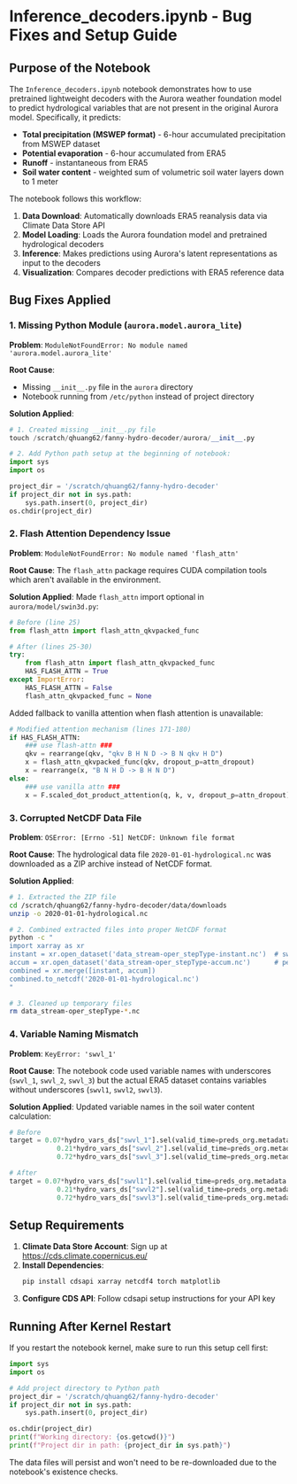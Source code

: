# Inference_decoders.ipynb - Bug Fixes and Setup Guide

## Purpose of the Notebook

The `Inference_decoders.ipynb` notebook demonstrates how to use pretrained lightweight decoders with the Aurora weather foundation model to predict hydrological variables that are not present in the original Aurora model. Specifically, it predicts:

- **Total precipitation (MSWEP format)** - 6-hour accumulated precipitation from MSWEP dataset
- **Potential evaporation** - 6-hour accumulated from ERA5
- **Runoff** - instantaneous from ERA5  
- **Soil water content** - weighted sum of volumetric soil water layers down to 1 meter

The notebook follows this workflow:
1. **Data Download**: Automatically downloads ERA5 reanalysis data via Climate Data Store API
2. **Model Loading**: Loads the Aurora foundation model and pretrained hydrological decoders
3. **Inference**: Makes predictions using Aurora's latent representations as input to the decoders
4. **Visualization**: Compares decoder predictions with ERA5 reference data

## Bug Fixes Applied

### 1. Missing Python Module (`aurora.model.aurora_lite`)

**Problem**: `ModuleNotFoundError: No module named 'aurora.model.aurora_lite'`

**Root Cause**: 
- Missing `__init__.py` file in the `aurora` directory
- Notebook running from `/etc/python` instead of project directory

**Solution Applied**:
```python
# 1. Created missing __init__.py file
touch /scratch/qhuang62/fanny-hydro-decoder/aurora/__init__.py

# 2. Add Python path setup at the beginning of notebook:
import sys
import os

project_dir = '/scratch/qhuang62/fanny-hydro-decoder'
if project_dir not in sys.path:
    sys.path.insert(0, project_dir)
os.chdir(project_dir)
```

### 2. Flash Attention Dependency Issue

**Problem**: `ModuleNotFoundError: No module named 'flash_attn'`

**Root Cause**: The `flash_attn` package requires CUDA compilation tools which aren't available in the environment.

**Solution Applied**: Made `flash_attn` import optional in `aurora/model/swin3d.py`:
```python
# Before (line 25)
from flash_attn import flash_attn_qkvpacked_func

# After (lines 25-30)
try:
    from flash_attn import flash_attn_qkvpacked_func
    HAS_FLASH_ATTN = True
except ImportError:
    HAS_FLASH_ATTN = False
    flash_attn_qkvpacked_func = None
```

Added fallback to vanilla attention when flash attention is unavailable:
```python
# Modified attention mechanism (lines 171-180)
if HAS_FLASH_ATTN:
    ### use flash-attn ###
    qkv = rearrange(qkv, "qkv B H N D -> B N qkv H D")
    x = flash_attn_qkvpacked_func(qkv, dropout_p=attn_dropout)
    x = rearrange(x, "B N H D -> B H N D")
else:
    ### use vanilla attn ###
    x = F.scaled_dot_product_attention(q, k, v, dropout_p=attn_dropout)
```

### 3. Corrupted NetCDF Data File

**Problem**: `OSError: [Errno -51] NetCDF: Unknown file format`

**Root Cause**: The hydrological data file `2020-01-01-hydrological.nc` was downloaded as a ZIP archive instead of NetCDF format.

**Solution Applied**:
```bash
# 1. Extracted the ZIP file
cd /scratch/qhuang62/fanny-hydro-decoder/data/downloads
unzip -o 2020-01-01-hydrological.nc

# 2. Combined extracted files into proper NetCDF format
python -c "
import xarray as xr
instant = xr.open_dataset('data_stream-oper_stepType-instant.nc')  # swvl1, swvl2, swvl3
accum = xr.open_dataset('data_stream-oper_stepType-accum.nc')      # pev, ro
combined = xr.merge([instant, accum])
combined.to_netcdf('2020-01-01-hydrological.nc')
"

# 3. Cleaned up temporary files
rm data_stream-oper_stepType-*.nc
```

### 4. Variable Naming Mismatch

**Problem**: `KeyError: 'swvl_1'`

**Root Cause**: The notebook code used variable names with underscores (`swvl_1`, `swvl_2`, `swvl_3`) but the actual ERA5 dataset contains variables without underscores (`swvl1`, `swvl2`, `swvl3`).

**Solution Applied**: Updated variable names in the soil water content calculation:
```python
# Before
target = 0.07*hydro_vars_ds["swvl_1"].sel(valid_time=preds_org.metadata.time[0]).values + \
            0.21*hydro_vars_ds["swvl_2"].sel(valid_time=preds_org.metadata.time[0]).values + \
            0.72*hydro_vars_ds["swvl_3"].sel(valid_time=preds_org.metadata.time[0]).values

# After  
target = 0.07*hydro_vars_ds["swvl1"].sel(valid_time=preds_org.metadata.time[0]).values + \
            0.21*hydro_vars_ds["swvl2"].sel(valid_time=preds_org.metadata.time[0]).values + \
            0.72*hydro_vars_ds["swvl3"].sel(valid_time=preds_org.metadata.time[0]).values
```

## Setup Requirements

1. **Climate Data Store Account**: Sign up at https://cds.climate.copernicus.eu/
2. **Install Dependencies**:
   ```bash
   pip install cdsapi xarray netcdf4 torch matplotlib
   ```
3. **Configure CDS API**: Follow cdsapi setup instructions for your API key

## Running After Kernel Restart

If you restart the notebook kernel, make sure to run this setup cell first:

```python
import sys
import os

# Add project directory to Python path
project_dir = '/scratch/qhuang62/fanny-hydro-decoder'
if project_dir not in sys.path:
    sys.path.insert(0, project_dir)

os.chdir(project_dir)
print(f"Working directory: {os.getcwd()}")
print(f"Project dir in path: {project_dir in sys.path}")
```

The data files will persist and won't need to be re-downloaded due to the notebook's existence checks.